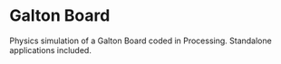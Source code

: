 # Galton Board
 Physics simulation of a Galton Board coded in Processing.  Standalone applications included.

